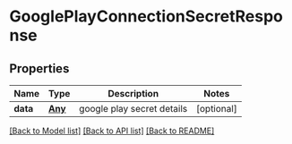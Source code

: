 # GooglePlayConnectionSecretResponse

## Properties
Name | Type | Description | Notes
------------ | ------------- | ------------- | -------------
**data** | [**Any**](.md) | google play secret details | [optional] 

[[Back to Model list]](../README.md#documentation-for-models) [[Back to API list]](../README.md#documentation-for-api-endpoints) [[Back to README]](../README.md)


